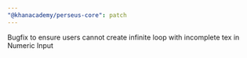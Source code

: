 ```yaml
---
"@khanacademy/perseus-core": patch
---
```


Bugfix to ensure users cannot create infinite loop with incomplete tex in Numeric Input
